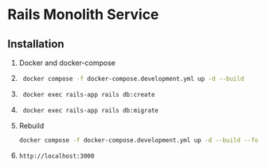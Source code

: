 # Rails Monolith Service
## Installation
1. Docker and docker-compose
2. ```bash
    docker compose -f docker-compose.development.yml up -d --build
   ```
3. ```bash
    docker exec rails-app rails db:create
   ```
7. ```bash
    docker exec rails-app rails db:migrate
    ```
8. Rebuild
    ```bash
    docker compose -f docker-compose.development.yml up -d --build --force-recreate
    ```
9. `http://localhost:3000`

